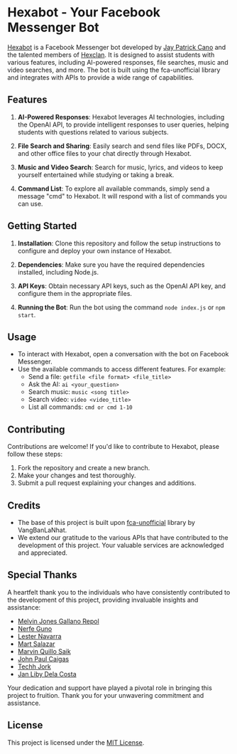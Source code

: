 # Hexabot - Your Facebook Messenger Bot

[Hexabot](https://github.com/0x3EF8/Hexabot) is a Facebook Messenger bot developed by [Jay Patrick Cano](https://github.com/0x3EF8) and the talented members of [Hexclan](https://github.com/Hexclanph). It is designed to assist students with various features, including AI-powered responses, file searches, music and video searches, and more. The bot is built using the fca-unofficial library and integrates with APIs to provide a wide range of capabilities.

## Features

1. **AI-Powered Responses**: Hexabot leverages AI technologies, including the OpenAI API, to provide intelligent responses to user queries, helping students with questions related to various subjects.

2. **File Search and Sharing**: Easily search and send files like PDFs, DOCX, and other office files to your chat directly through Hexabot.

3. **Music and Video Search**: Search for music, lyrics, and videos to keep yourself entertained while studying or taking a break.

4. **Command List**: To explore all available commands, simply send a message "cmd" to Hexabot. It will respond with a list of commands you can use.

## Getting Started

1. **Installation**: Clone this repository and follow the setup instructions to configure and deploy your own instance of Hexabot.

2. **Dependencies**: Make sure you have the required dependencies installed, including Node.js.

3. **API Keys**: Obtain necessary API keys, such as the OpenAI API key, and configure them in the appropriate files.

4. **Running the Bot**: Run the bot using the command `node index.js` or `npm start`.

## Usage

- To interact with Hexabot, open a conversation with the bot on Facebook Messenger.
- Use the available commands to access different features. For example:
  - Send a file: `getfile <file format> <file_title>`
  - Ask the AI: `ai <your_question>`
  - Search music: `music <song title>`
  - Search video: `video <video_title>`
  - List all commands: `cmd or cmd 1-10`

## Contributing

Contributions are welcome! If you'd like to contribute to Hexabot, please follow these steps:

1. Fork the repository and create a new branch.
2. Make your changes and test thoroughly.
3. Submit a pull request explaining your changes and additions.

## Credits

- The base of this project is built upon [fca-unofficial](https://github.com/VangBanLaNhat/fca-unofficial) library by VangBanLaNhat.
- We extend our gratitude to the various APIs that have contributed to the development of this project. Your valuable services are acknowledged and appreciated.

## Special Thanks

A heartfelt thank you to the individuals who have consistently contributed to the development of this project, providing invaluable insights and assistance:

- [Melvin Jones Gallano Repol](https://github.com/mrepol742)
- [Nerfe Guno](https://github.com/Humble2021)
- [Lester Navarra](https://github.com/lester51)
- [Mart Salazar](https://github.com/mart-anthony-stark)
- [Marvin Quillo Saik](https://github.com/19Vin70)
- [John Paul Caigas](https://github.com/mraikero-01)
- [Techh Jork](https://github.com/techhjork)
- [Jan Liby Dela Costa](https://github.com/libyzxy0)

Your dedication and support have played a pivotal role in bringing this project to fruition. Thank you for your unwavering commitment and assistance.

## License

This project is licensed under the [MIT License](LICENSE).
